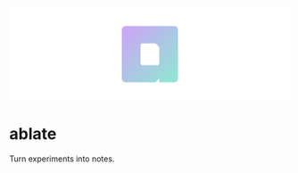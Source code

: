 <div align="center">
  <img src="docs/source/_static/logo_banner.png" alt="ablate — Turn experiments into notes.">
</div>

# ablate

Turn experiments into notes.
